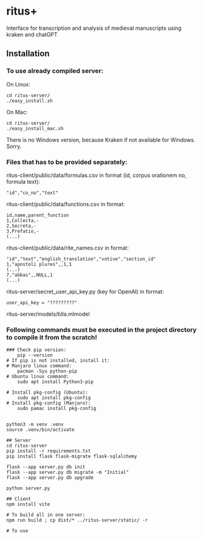 # ritus+
Interface for transcription and analysis of medieval manuscripts using kraken and chatGPT


## Installation

### To use already compiled server:

On Linux:
```
cd ritus-server/
./easy_install.sh
```

On Mac:
```
cd ritus-server/
./easy_install_mac.sh
```

There is no Windows version, because Kraken if not available for Windows. Sorry.

### Files that has to be provided separately:

ritus-client/public/data/formulas.csv in format (id, corpus orationem no, formula text): 
```
"id","co_no","text"
```

ritus-client/public/data/functions.csv in format:
```
id,name,parent_function
1,Collecta,-
2,Secreta,-
3,Prefatio,-
(...)
```

ritus-client/public/data/rite_names.csv in format:
```
"id","text","english_translation","votive","section_id"
1,"apostoli plures",,1,1
(...)
7,"abbas",,NULL,1
(...)
```


ritus-server/secret_user_api_key.py (key for OpenAI) in format:
```
user_api_key = "?????????"
```


ritus-server/models/blla.mlmodel 


### Following commands must be executed in the project directory to compile it from the scratch!

```
### Check pip version:
    pip --version
# If pip is not installed, install it:
# Manjaro linux command:
    pacman -Syu python-pip
# Ubuntu linux command:
    sudo apt install Python3-pip

# Install pkg-config (Ubuntu):
    sudo apt install pkg-config
# Install pkg-config (Manjaro):
    sudo pamac install pkg-config


python3 -m venv .venv
source .venv/bin/activate

## Server
cd ritus-server
pip install -r requirements.txt
pip install flask flask-migrate flask-sqlalchemy

flask --app server.py db init
flask --app server.py db migrate -m "Initial"
flask --app server.py db upgrade

python server.py

## Client
npm install vite

# To build all in one server:
npm run build ; cp dist/* ../ritus-server/static/ -r

# To use 
```